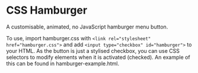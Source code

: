 # CSS Hamburger
A customisable, animated, no JavaScript hamburger menu button.

To use, import hamburger.css with `<link rel="stylesheet" href="hamburger.css">` and add `<input type="checkbox" id="hamburger">` to your HTML. As the button is just a stylised checkbox, you can use CSS selectors to modify elements when it is activated (checked). An example of this can be found in hamburger-example.html.
